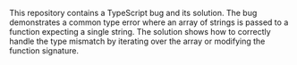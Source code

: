 This repository contains a TypeScript bug and its solution. The bug demonstrates a common type error where an array of strings is passed to a function expecting a single string. The solution shows how to correctly handle the type mismatch by iterating over the array or modifying the function signature.